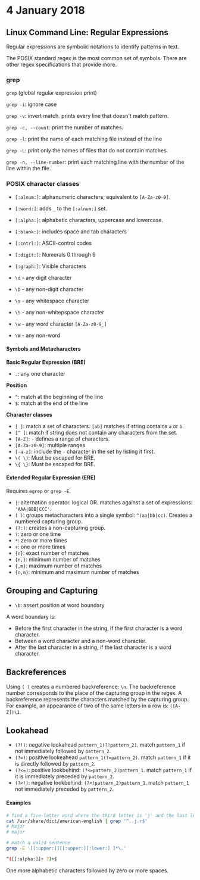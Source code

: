 # 4 January 2018

## Linux Command Line: Regular Expressions

Regular expressions are symbolic notations to identify patterns in text.

The POSIX standard regex is the most common set of symbols. There are other 
regex specifications that provide more.

### grep

`grep` (global regular expression print)

`grep -i`: ignore case

`grep -v`: invert match. prints every line that doesn't match pattern.

`grep -c, --count`: print the number of matches.

`grep -l`: print the name of each matching file instead of the line

`grep -L`: print only the names of files that do not contain matches.

`grep -n, --line-number`: print each matching line with the number of the 
line within the file.

### POSIX character classes

- `[:alnum:]`: alphanumeric characters; equivalent to `[A-Za-z0-9]`.
- `[:word:]`: adds `_` to the `[:alnum:]` set.
- `[:alpha:]`: alphabetic characters, uppercase and lowercase.
- `[:blank:]`: includes space and tab characters
- `[:cntrl:]`: ASCII-control codes
- `[:digit:]`: Numerals 0 through 9
- `[:graph:]`: Visible characters

- `\d` - any digit character
- `\D` - any non-digit character
- `\s` - any whitespace character
- `\S` - any non-whitepspace character
- `\w` - any word character `[A-Za-z0-9_]`
- `\W` - any non-word

#### Symbols and Metacharacters

**Basic Regular Expression (BRE)**

- `.`: any one character

**Position**

- `^`: match at the beginning of the line
- `$`: match at the end of the line

**Character classes**

- `[ ]`: match a set of characters. `[ab]` matches if string contains `a` or `b`.
- `[^ ]`: match if string does not contain any characters from the set.
- `[A-Z]`: `-` defines a range of characters. 
- `[A-Za-z0-9]`: multiple ranges
- `[-a-z]`: include the `-` character in the set by listing it first.
- `\( \)`: Must be escaped for BRE.
- `\{ \}`: Must be escaped for BRE.

#### Extended Regular Expression (ERE)

Requires `egrep` or `grep -E`.

- `|`: alternation operator. logical OR. matches against a set of expressions:
`'AAA|BBB|CCC'`.
- `( )`: groups metacharacters into a single symbol: `^(aa|bb|cc)`. Creates a 
numbered capturing group.
- `(?:)`: creates a non-capturing group.
- `?`: zero or one time
- `*`: zero or more times
- `+`: one or more times
- `{n}`: exact number of matches
- `{n,}`: minimum number of matches
- `{,m}`: maximum number of matches
- `{n,m}`: minimum and maximum number of matches

## Grouping and Capturing

- `\b`: assert position at word boundary

A word boundary is:

- Before the first character in the string, if the first character is a word
character.
- Between a word character and a non-word character.
- After the last character in a string, if the last character is a word 
character.

## Backreferences

Using `( )` creates a numbered backreference: `\n`.
The backreference number corresponds to the place of the capturing group in the
regex.
A backreference represents the characters matched by the capturing group.
For example, an appearance of two of the same letters in a row is: `([A-Z])\1`.

## Lookahead

- `(?!)`: negative lookahead `pattern_1(?!pattern_2)`. match `pattern_1` if not
immediately followed by `pattern_2`.
- `(?=)`: positive lookeahead `pattern_1(?=pattern_2)`. match `pattern_1` if it
is directly followed by `pattern_2`.
- `(?<=)`: positive lookbehind: `(?<=pattern_2)pattern_1`. match `pattern_1` if
it is immediately preceded by `pattern_2`.
- `(?<!)`: negative lookbehind: `(?<!pattern_2)pattern_1`. match `pattern_1` 
not immediately preceded by `pattern_2`.

#### Examples

```bash
# find a five-letter word where the third letter is 'j' and the last letter is 'r'
cat /usr/share/dict/american-english | grep '^..j.r$'
# Major
# major
```

```bash
# match a valid sentence
grep -E '[[:upper:]][[:upper:][:lower:] ]*\.'
```

```bash
^([[:alpha:]]+ ?)+$
```
One more alphabetic characters followed by zero or more spaces.
